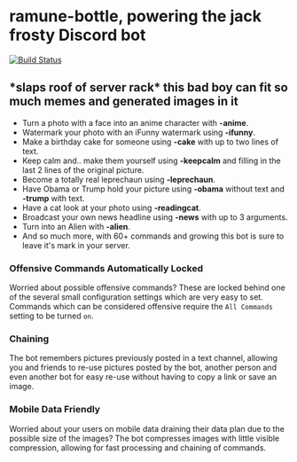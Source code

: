 # ramune-bottle, powering the jack frosty Discord bot
[![Build Status](https://travis-ci.org/ramunecarbonated/ramune-bottle.svg?branch=master)](https://travis-ci.org/ramunecarbonated/ramune-bottle)

## \*slaps roof of server rack\* this bad boy can fit so much memes and generated images in it
* Turn a photo with a face into an anime character with **-anime**.
* Watermark your photo with an iFunny watermark using **-ifunny**.
* Make a birthday cake for someone using **-cake** with up to two lines of text.
* Keep calm and.. make them yourself using **-keepcalm** and filling in the last 2 lines of the original picture.
* Become a totally real leprechaun using **-leprechaun**.
* Have Obama or Trump hold your picture using **-obama** without text and **-trump** with text.
* Have a cat look at your photo using **-readingcat**.
* Broadcast your own news headline using **-news** with up to 3 arguments.
* Turn into an Alien with **-alien**.
* And so much more, with 60+ commands and growing this bot is sure to leave it's mark in your server.

### Offensive Commands Automatically Locked
Worried about possible offensive commands? These are locked behind one of the several small configuration settings which are very easy to set. Commands which can be considered offensive require the `All Commands` setting to be turned `on`.

### Chaining
The bot remembers pictures previously posted in a text channel, allowing you and friends to re-use pictures posted by the bot, another person and even another bot for easy re-use without having to copy a link or save an image.

### Mobile Data Friendly
Worried about your users on mobile data draining their data plan due to the possible size of the images? The bot compresses images with little visible compression, allowing for fast processing and chaining of commands.
